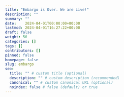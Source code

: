 ```yaml
---
title: "Embargo is Over. We are Live!"
description: ""
summary: ""
date:    2024-04-01T00:00:00+00:00
lastmod: 2024-04-01T16:27:22+00:00
draft: false
weight: 50
categories: []
tags: []
contributors: []
pinned: false
homepage: false
slug: embargo
seo:
  title: "" # custom title (optional)
  description: "" # custom description (recommended)
  canonical: "" # custom canonical URL (optional)
  noindex: false # false (default) or true
---
```



